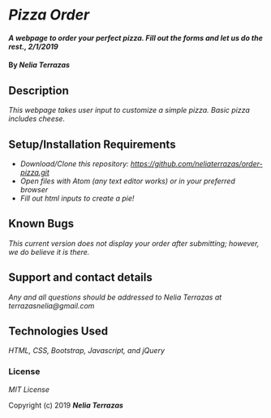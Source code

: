 # _Pizza Order_

#### _A webpage to order your perfect pizza. Fill out the forms and let us do the rest., 2/1/2019_

#### By _**Nelia Terrazas**_

## Description

_This webpage takes user input to customize a simple pizza. Basic pizza includes cheese._

## Setup/Installation Requirements

* _Download/Clone this repository: https://github.com/neliaterrazas/order-pizza.git_
* _Open files with Atom (any text editor works) or in your preferred browser_
* _Fill out html inputs to create a pie!_


## Known Bugs

_This current version does not display your order after submitting; however, we do believe it is there._

## Support and contact details

_Any and all questions should be addressed to Nelia Terrazas at terrazasnelia@gmail.com_

## Technologies Used

_HTML, CSS, Bootstrap, Javascript, and jQuery_

### License

*MIT License*

Copyright (c) 2019 **_Nelia Terrazas_**
